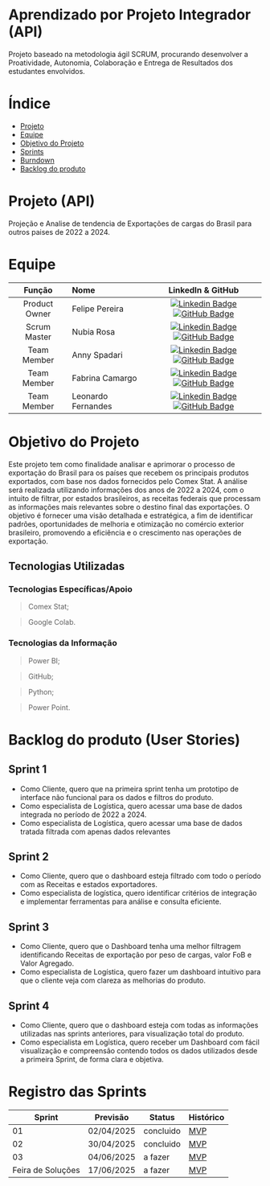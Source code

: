 # Aprendizado por Projeto Integrador (API)
Projeto baseado na metodologia ágil SCRUM, procurando desenvolver a Proatividade, Autonomia, Colaboração e Entrega de Resultados dos estudantes envolvidos.

# Índice
* [Projeto](#projeto-template)
* [Equipe](#equipe)
* [Objetivo do Projeto](#objetivo-do-projeto)
* [Sprints](#Sprints)
* [Burndown](#Burndown)
* [Backlog do produto](#Backlog-do-produto)

# Projeto (API)
Projeção e Analise de tendencia de Exportações de cargas do Brasil para outros paises de 2022 a 2024.

# Equipe
|    Função     | Nome                                  | LinkedIn & GitHub                            |
| :-----------: | :------------------------------------ | :------------------------------------------: |
| Product Owner | Felipe Pereira | [![Linkedin Badge](https://img.shields.io/badge/Linkedin-blue?style=flat-square&logo=Linkedin&logoColor=white)](https://www.linkedin.com/in/felipe-pereira-186536269/) [![GitHub Badge](https://img.shields.io/badge/GitHub-111217?style=flat-square&logo=github&logoColor=white)](https://github.com/Felipe-4500) |
| Scrum Master | Nubia Rosa | [![Linkedin Badge](https://img.shields.io/badge/Linkedin-blue?style=flat-square&logo=Linkedin&logoColor=white)](https://www.linkedin.com/in/nubia-rosa-pereira-023667285/) [![GitHub Badge](https://img.shields.io/badge/GitHub-111217?style=flat-square&logo=github&logoColor=white)](https://github.com/) |
| Team Member | Anny Spadari | [![Linkedin Badge](https://img.shields.io/badge/Linkedin-blue?style=flat-square&logo=Linkedin&logoColor=white)](https://www.linkedin.com/in/) [![GitHub Badge](https://img.shields.io/badge/GitHub-111217?style=flat-square&logo=github&logoColor=white)](https://github.com/) |
| Team Member | Fabrina Camargo | [![Linkedin Badge](https://img.shields.io/badge/Linkedin-blue?style=flat-square&logo=Linkedin&logoColor=white)](https://www.linkedin.com/in/fabrina-camargo-385703302/) [![GitHub Badge](https://img.shields.io/badge/GitHub-111217?style=flat-square&logo=github&logoColor=white)](https://github.com/) |
| Team Member | Leonardo Fernandes | [![Linkedin Badge](https://img.shields.io/badge/Linkedin-blue?style=flat-square&logo=Linkedin&logoColor=white)](https://www.linkedin.com/in/leonardo-fernandes-8a28252b3/) [![GitHub Badge](https://img.shields.io/badge/GitHub-111217?style=flat-square&logo=github&logoColor=white)](https://github.com/Leo695) |

# Objetivo do Projeto
Este projeto tem como finalidade analisar e aprimorar o processo de exportação do Brasil para os países que recebem os principais produtos exportados, com base nos dados fornecidos pelo Comex Stat. A análise será realizada utilizando informações dos anos de 2022 a 2024, com o intuito de filtrar, por estados brasileiros, as receitas federais que processam as informações mais relevantes sobre o destino final das exportações. O objetivo é fornecer uma visão detalhada e estratégica, a fim de identificar padrões, oportunidades de melhoria e otimização no comércio exterior brasileiro, promovendo a eficiência e o crescimento nas operações de exportação.

## Tecnologias Utilizadas

 ### Tecnologias Específicas/Apoio
 > Comex Stat;

 > Google Colab.
  
 ### Tecnologias da Informação
 > Power BI;

 > GitHub;

 > Python;

 > Power Point.

# Backlog do produto (User Stories)

## Sprint 1
- Como Cliente, quero que na primeira sprint
tenha um prototipo de interface não
funcional para os dados e filtros do
produto.
- Como especialista de Logística, quero
acessar uma base de dados integrada no
período de 2022 a 2024.
- Como especialista de Logística, quero
acessar uma base de dados tratada filtrada
com apenas dados relevantes

## Sprint 2
- Como Cliente, quero que o dashboard
esteja filtrado com todo o período com as
Receitas e estados exportadores.
- Como especialista de logística, quero
identificar critérios de integração e
implementar ferramentas para análise e
consulta eficiente.
      
## Sprint 3
- Como Cliente, quero que o Dashboard
tenha uma melhor filtragem identificando
Receitas de exportação por peso de cargas,
valor FoB e Valor Agregado.
- Como especialista de Logística, quero fazer
um dashboard intuitivo para que o cliente
veja com clareza as melhorias do produto.
      
## Sprint 4
- Como Cliente, quero que o dashboard
esteja com todas as informações utilizadas
nas sprints anteriores, para visualização
total do produto.
- Como especialista em Logística, quero
receber um Dashboard com fácil
visualização e compreensão contendo
todos os dados utilizados desde a primeira
Sprint, de forma clara e objetiva.

# Registro das Sprints

Sprint | Previsão | Status| Histórico|
|------|--------|------|--------|
|01| 02/04/2025 | concluido| [MVP](https://) | 
|02| 30/04/2025 | concluido|[MVP](https://) | 
|03| 04/06/2025 | a fazer|[MVP](https://) | 
|Feira de Soluções|17/06/2025 |a fazer |[MVP](https://) | 

